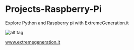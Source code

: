 # Projects-Raspberry-Pi
Explore Python and Raspberry pi with ExtremeGeneration.it

![alt tag](http://www.extremegeneration.it/wp-content/uploads/2014/01/New300x120.png)

www.extremegeneration.it    
